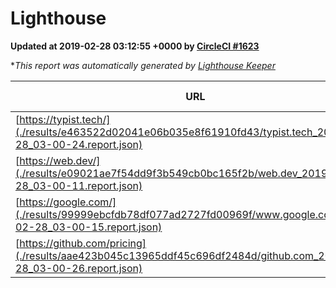 
# Lighthouse

**Updated at 2019-02-28 03:12:55 +0000 by [CircleCI #1623](https://circleci.com/gh/ItinerisLtd/lighthouse-keeper-example/1623)**

**This report was automatically generated by [Lighthouse Keeper](https://github.com/itinerisltd/lighthouse-keeper)*

| URL | Performance | Accessibility | Best Practices | SEO | PWA | Updated At |
| --- | --- | --- | --- | --- | --- | --- |
| [https://typist.tech/](./results/e463522d02041e06b035e8f61910fd43/typist.tech_2019-02-28_03-00-24.report.json) | 1 |  |  |  |  | 2019-02-28T03:00:24.602Z |
| [https://web.dev/](./results/e09021ae7f54dd9f3b549cb0bc165f2b/web.dev_2019-02-28_03-00-11.report.json) | 0.97 | 0.93 | 0.93 | 0.91 | 1 | 2019-02-28T03:00:11.585Z |
| [https://google.com/](./results/99999ebcfdb78df077ad2727fd00969f/www.google.com_2019-02-28_03-00-15.report.json) | 0.95 | 0.71 | 0.93 | 0.8 | 0.58 | 2019-02-28T03:00:15.018Z |
| [https://github.com/pricing](./results/aae423b045c13965ddf45c696df2484d/github.com_2019-02-28_03-00-26.report.json) | 0.73 | 0.89 | 0.93 | 0.9 | 0.58 | 2019-02-28T03:00:26.485Z |
